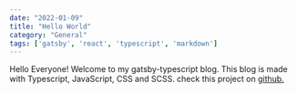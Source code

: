 ```yaml
---
date: "2022-01-09"
title: "Hello World"
category: "General"
tags: ['gatsby', 'react', 'typescript', 'markdown']
---
```


Hello Everyone! Welcome to my gatsby-typescript blog. This blog is made with Typescript, 
JavaScript, CSS and SCSS. check this project on [github.](https://github.com/RedEdge967/Gatsby-Blog)
